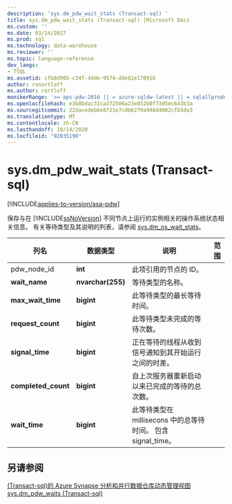 ```yaml
---
description: 'sys.dm_pdw_wait_stats (Transact-sql) '
title: sys.dm_pdw_wait_stats (Transact-sql) |Microsoft Docs
ms.custom: ''
ms.date: 03/14/2017
ms.prod: sql
ms.technology: data-warehouse
ms.reviewer: ''
ms.topic: language-reference
dev_langs:
- TSQL
ms.assetid: cfb8d905-c34f-44de-9574-dde81e170916
author: ronortloff
ms.author: rortloff
monikerRange: '>= aps-pdw-2016 || = azure-sqldw-latest || = sqlallproducts-allversions'
ms.openlocfilehash: e3b8bdac31ca372506a23e852b0f73d5ec643b3a
ms.sourcegitcommit: 22dacedeb6e8721e7cdb6279a946d4002cfb5da3
ms.translationtype: MT
ms.contentlocale: zh-CN
ms.lasthandoff: 10/14/2020
ms.locfileid: "92035190"
---
```

# <a name="sysdm_pdw_wait_stats-transact-sql"></a>sys.dm_pdw_wait_stats (Transact-sql) 
[!INCLUDE[applies-to-version/asa-pdw](../../includes/applies-to-version/asa-pdw.md)]

  保存与在 [!INCLUDE[ssNoVersion](../../includes/ssnoversion-md.md)] 不同节点上运行的实例相关的操作系统状态相关信息。 有关等待类型及其说明的列表，请参阅 [sys.dm_os_wait_stats](https://msdn.microsoft.com/library/ms179984\(v=sql.120\).aspx)。  
  
|列名|数据类型|说明|范围|  
|-----------------|---------------|-----------------|-----------|  
|pdw_node_id|**int**|此项引用的节点的 ID。||  
|**wait_name**|**nvarchar(255)**|等待类型的名称。||  
|**max_wait_time**|**bigint**|此等待类型的最长等待时间。||  
|**request_count**|**bigint**|此等待类型未完成的等待次数。||  
|**signal_time**|**bigint**|正在等待的线程从收到信号通知到其开始运行之间的时差。||  
|**completed_count**|**bigint**|自上次服务器重新启动以来已完成的等待的总次数。||  
|**wait_time**|**bigint**|此等待类型在 millisecons 中的总等待时间。 包含 signal_time。||  
  
## <a name="see-also"></a>另请参阅  
 [&#40;Transact-sql&#41;的 Azure Synapse 分析和并行数据仓库动态管理视图 ](../../relational-databases/system-dynamic-management-views/sql-and-parallel-data-warehouse-dynamic-management-views.md)   
 [sys.dm_pdw_waits &#40;Transact-sql&#41;](../../relational-databases/system-dynamic-management-views/sys-dm-pdw-waits-transact-sql.md)  
  
  
